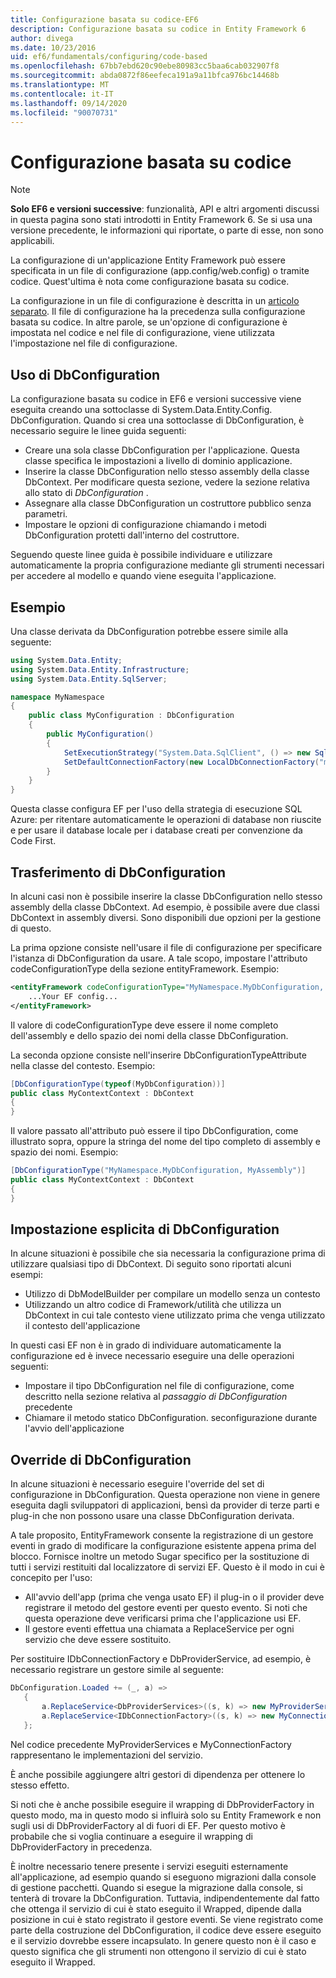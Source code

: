 ```yaml
---
title: Configurazione basata su codice-EF6
description: Configurazione basata su codice in Entity Framework 6
author: divega
ms.date: 10/23/2016
uid: ef6/fundamentals/configuring/code-based
ms.openlocfilehash: 67bb7ebd620c90ebe80983cc5baa6cab032907f8
ms.sourcegitcommit: abda0872f86eefeca191a9a11bfca976bc14468b
ms.translationtype: MT
ms.contentlocale: it-IT
ms.lasthandoff: 09/14/2020
ms.locfileid: "90070731"
---
```

# <a name="code-based-configuration"></a>Configurazione basata su codice
> [!NOTE]
> **Solo EF6 e versioni successive**: funzionalità, API e altri argomenti discussi in questa pagina sono stati introdotti in Entity Framework 6. Se si usa una versione precedente, le informazioni qui riportate, o parte di esse, non sono applicabili.  

La configurazione di un'applicazione Entity Framework può essere specificata in un file di configurazione (app.config/web.config) o tramite codice. Quest'ultima è nota come configurazione basata su codice.  

La configurazione in un file di configurazione è descritta in un [articolo separato](xref:ef6/fundamentals/configuring/config-file). Il file di configurazione ha la precedenza sulla configurazione basata su codice. In altre parole, se un'opzione di configurazione è impostata nel codice e nel file di configurazione, viene utilizzata l'impostazione nel file di configurazione.  

## <a name="using-dbconfiguration"></a>Uso di DbConfiguration  

La configurazione basata su codice in EF6 e versioni successive viene eseguita creando una sottoclasse di System.Data.Entity.Config. DbConfiguration. Quando si crea una sottoclasse di DbConfiguration, è necessario seguire le linee guida seguenti:  

- Creare una sola classe DbConfiguration per l'applicazione. Questa classe specifica le impostazioni a livello di dominio applicazione.  
- Inserire la classe DbConfiguration nello stesso assembly della classe DbContext. Per modificare questa sezione, vedere la sezione relativa allo stato di *DbConfiguration* .  
- Assegnare alla classe DbConfiguration un costruttore pubblico senza parametri.  
- Impostare le opzioni di configurazione chiamando i metodi DbConfiguration protetti dall'interno del costruttore.  

Seguendo queste linee guida è possibile individuare e utilizzare automaticamente la propria configurazione mediante gli strumenti necessari per accedere al modello e quando viene eseguita l'applicazione.  

## <a name="example"></a>Esempio  

Una classe derivata da DbConfiguration potrebbe essere simile alla seguente:  

``` csharp
using System.Data.Entity;
using System.Data.Entity.Infrastructure;
using System.Data.Entity.SqlServer;

namespace MyNamespace
{
    public class MyConfiguration : DbConfiguration
    {
        public MyConfiguration()
        {
            SetExecutionStrategy("System.Data.SqlClient", () => new SqlAzureExecutionStrategy());
            SetDefaultConnectionFactory(new LocalDbConnectionFactory("mssqllocaldb"));
        }
    }
}
```  

Questa classe configura EF per l'uso della strategia di esecuzione SQL Azure: per ritentare automaticamente le operazioni di database non riuscite e per usare il database locale per i database creati per convenzione da Code First.  

## <a name="moving-dbconfiguration"></a>Trasferimento di DbConfiguration  

In alcuni casi non è possibile inserire la classe DbConfiguration nello stesso assembly della classe DbContext. Ad esempio, è possibile avere due classi DbContext in assembly diversi. Sono disponibili due opzioni per la gestione di questo.  

La prima opzione consiste nell'usare il file di configurazione per specificare l'istanza di DbConfiguration da usare. A tale scopo, impostare l'attributo codeConfigurationType della sezione entityFramework. Esempio:  

``` xml
<entityFramework codeConfigurationType="MyNamespace.MyDbConfiguration, MyAssembly">
    ...Your EF config...
</entityFramework>
```  

Il valore di codeConfigurationType deve essere il nome completo dell'assembly e dello spazio dei nomi della classe DbConfiguration.  

La seconda opzione consiste nell'inserire DbConfigurationTypeAttribute nella classe del contesto. Esempio:  

``` csharp  
[DbConfigurationType(typeof(MyDbConfiguration))]
public class MyContextContext : DbContext
{
}
```  

Il valore passato all'attributo può essere il tipo DbConfiguration, come illustrato sopra, oppure la stringa del nome del tipo completo di assembly e spazio dei nomi. Esempio:  

``` csharp
[DbConfigurationType("MyNamespace.MyDbConfiguration, MyAssembly")]
public class MyContextContext : DbContext
{
}
```  

## <a name="setting-dbconfiguration-explicitly"></a>Impostazione esplicita di DbConfiguration  

In alcune situazioni è possibile che sia necessaria la configurazione prima di utilizzare qualsiasi tipo di DbContext. Di seguito sono riportati alcuni esempi:  

- Utilizzo di DbModelBuilder per compilare un modello senza un contesto  
- Utilizzando un altro codice di Framework/utilità che utilizza un DbContext in cui tale contesto viene utilizzato prima che venga utilizzato il contesto dell'applicazione  

In questi casi EF non è in grado di individuare automaticamente la configurazione ed è invece necessario eseguire una delle operazioni seguenti:  

- Impostare il tipo DbConfiguration nel file di configurazione, come descritto nella sezione relativa al *passaggio di DbConfiguration* precedente
- Chiamare il metodo statico DbConfiguration. seconfigurazione durante l'avvio dell'applicazione  

## <a name="overriding-dbconfiguration"></a>Override di DbConfiguration  

In alcune situazioni è necessario eseguire l'override del set di configurazione in DbConfiguration. Questa operazione non viene in genere eseguita dagli sviluppatori di applicazioni, bensì da provider di terze parti e plug-in che non possono usare una classe DbConfiguration derivata.  

A tale proposito, EntityFramework consente la registrazione di un gestore eventi in grado di modificare la configurazione esistente appena prima del blocco.  Fornisce inoltre un metodo Sugar specifico per la sostituzione di tutti i servizi restituiti dal localizzatore di servizi EF. Questo è il modo in cui è concepito per l'uso:  

- All'avvio dell'app (prima che venga usato EF) il plug-in o il provider deve registrare il metodo del gestore eventi per questo evento. Si noti che questa operazione deve verificarsi prima che l'applicazione usi EF.  
- Il gestore eventi effettua una chiamata a ReplaceService per ogni servizio che deve essere sostituito.  

Per sostituire IDbConnectionFactory e DbProviderService, ad esempio, è necessario registrare un gestore simile al seguente:  

``` csharp
DbConfiguration.Loaded += (_, a) =>
   {
       a.ReplaceService<DbProviderServices>((s, k) => new MyProviderServices(s));
       a.ReplaceService<IDbConnectionFactory>((s, k) => new MyConnectionFactory(s));
   };
```  

Nel codice precedente MyProviderServices e MyConnectionFactory rappresentano le implementazioni del servizio.  

È anche possibile aggiungere altri gestori di dipendenza per ottenere lo stesso effetto.  

Si noti che è anche possibile eseguire il wrapping di DbProviderFactory in questo modo, ma in questo modo si influirà solo su Entity Framework e non sugli usi di DbProviderFactory al di fuori di EF. Per questo motivo è probabile che si voglia continuare a eseguire il wrapping di DbProviderFactory in precedenza.  

È inoltre necessario tenere presente i servizi eseguiti esternamente all'applicazione, ad esempio quando si eseguono migrazioni dalla console di gestione pacchetti. Quando si esegue la migrazione dalla console, si tenterà di trovare la DbConfiguration. Tuttavia, indipendentemente dal fatto che ottenga il servizio di cui è stato eseguito il Wrapped, dipende dalla posizione in cui è stato registrato il gestore eventi. Se viene registrato come parte della costruzione del DbConfiguration, il codice deve essere eseguito e il servizio dovrebbe essere incapsulato. In genere questo non è il caso e questo significa che gli strumenti non ottengono il servizio di cui è stato eseguito il Wrapped.  
